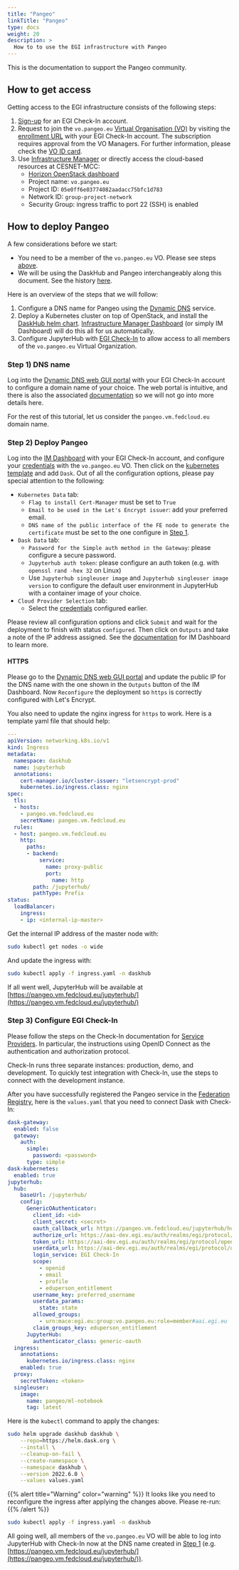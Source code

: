 ```yaml
---
title: "Pangeo"
linkTitle: "Pangeo"
type: docs
weight: 20
description: >
  How to to use the EGI infrastructure with Pangeo
---
```


This is the documentation to support the Pangeo community.

## How to get access

Getting access to the EGI infrastructure consists of the following steps:

1. [Sign-up](../../aai/check-in/signup/) for an EGI Check-In account.
1. Request to join the `vo.pangeo.eu`
   [Virtual Organisation (VO)](https://confluence.egi.eu/display/EGIG/Virtual+organisation)
   by visiting the [enrollment URL](https://aai.egi.eu/registry/co_petitions/start/coef:386)
   with your EGI Check-In account. The subscription requires approval from the
   VO Managers. For further information, please check the
   [VO ID card](https://operations-portal.egi.eu/vo/view/voname/vo.pangeo.eu).
1. Use [Infrastructure Manager](../../compute/orchestration/im/) or directly
   access the cloud-based resources at CESNET-MCC:
   * [Horizon OpenStack dashboard](https://dashboard.cloud.muni.cz/)
   * Project name: `vo.pangeo.eu`
   * Project ID: `05e0ff6e03774082aadacc75bfc1d783`
   * Network ID: `group-project-network`
   * Security Group: ingress traffic to port 22 (SSH) is enabled

## How to deploy Pangeo

A few considerations before we start:

* You need to be a member of the `vo.pangeo.eu` VO. Please
see steps [above](#how-to-get-access).
* We will be using the DaskHub and Pangeo interchangeably along this document.
See the history [here](https://blog.dask.org/2020/08/31/helm_daskhub).

Here is an overview of the steps that we will follow:

1. Configure a DNS name for Pangeo using the
[Dynamic DNS](../../compute/cloud-compute/dynamic-dns/) service.
1. Deploy a Kubernetes cluster on top of OpenStack, and install
the [DaskHub helm chart](https://helm.dask.org/).
[Infrastructure Manager Dashboard](../../compute/orchestration/im/dashboard/)
(or simply IM Dashboard) will do this all for us automatically.
1. Configure JupyterHub with [EGI Check-In](../../aai/check-in/) to allow
access to all members of the `vo.pangeo.eu` Virtual Organization.

### Step 1) DNS name

Log into the [Dynamic DNS web GUI portal](https://nsupdate.fedcloud.eu/)
with your EGI Check-In account to configure a domain name of your choice.
The web portal is intuitive, and there is also the associated
[documentation](../../compute/cloud-compute/dynamic-dns/) so we will not
go into more details here.

For the rest of this tutorial, let us consider the `pangeo.vm.fedcloud.eu`
domain name.

### Step 2) Deploy Pangeo

Log into the [IM Dashboard](https://im.egi.eu/im-dashboard/)
with your EGI Check-In account, and configure your
[credentials](../../compute/orchestration/im/dashboard/#cloud-credentials)
with the `vo.pangeo.eu` VO. Then click on the
[kubernetes template](https://im.egi.eu/im-dashboard/configure?selected_tosca=kubernetes.yaml)
and add `Dask`. Out of all the configuration options, please pay special
attention to the following:

* `Kubernetes Data` tab:
    * `Flag to install Cert-Manager` must be set to `True`
    * `Email to be used in the Let's Encrypt issuer`: add your preferred email.
    * `DNS name of the public interface of the FE node to generate the certificate`
       must be set to the one configure in [Step 1](#step-1-dns-name).
* `Dask Data` tab:
    * `Password for the Simple auth method in the Gateway`: please configure a
       secure password.
    * `Jupyterhub auth token`: please configure an auth token (e.g.
      with `openssl rand -hex 32` on Linux)
    * Use `Jupyterhub singleuser image` and `Jupyterhub singleuser image version`
      to configure the default user environment in JupyterHub with a container
      image of your choice.
* `Cloud Provider Selection` tab:
    * Select the [credentials](../../compute/orchestration/im/dashboard/#cloud-credentials)
      configured earlier.

Please review all configuration options and click `Submit` and wait for the
deployment to finish with status `configured`. Then click on `Outputs` and
take a note of the IP address assigned. See the
[documentation](../../compute/orchestration/im/dashboard/#infrastructures)
for IM Dashboard to learn more.

#### HTTPS

Please go to the [Dynamic DNS web GUI portal](https://nsupdate.fedcloud.eu/)
and update the public IP for the DNS name with the one shown in the `Outputs`
button of the IM Dashboard. Now `Reconfigure` the deployment so `https` is
correctly configured with Let's Encrypt.

You also need to update the nginx ingress for `https` to work. Here is
a template yaml file that should help:

```yaml
---
apiVersion: networking.k8s.io/v1
kind: Ingress
metadata:
  namespace: daskhub
  name: jupyterhub
  annotations:
    cert-manager.io/cluster-issuer: "letsencrypt-prod"
    kubernetes.io/ingress.class: nginx
spec:
  tls:
  - hosts:
    - pangeo.vm.fedcloud.eu
    secretName: pangeo.vm.fedcloud.eu
  rules:
  - host: pangeo.vm.fedcloud.eu
    http:
      paths:
      - backend:
          service:
            name: proxy-public
            port:
              name: http
        path: /jupyterhub/
        pathType: Prefix
status:
  loadBalancer:
    ingress:
    - ip: <internal-ip-master>
```

Get the internal IP address of the master node with:

```bash
sudo kubectl get nodes -o wide
```

And update the ingress with:

```bash
sudo kubectl apply -f ingress.yaml -n daskhub
```

If all went well, JupyterHub will be available at
[https://pangeo.vm.fedcloud.eu/jupyterhub/](https://pangeo.vm.fedcloud.eu/jupyterhub/)

### Step 3) Configure EGI Check-In

Please follow the steps on the Check-In documentation for
[Service Providers](https://docs.egi.eu/providers/check-in/sp/). In particular,
the instructions using OpenID Connect as the authentication and authorization
protocol.

Check-In runs three separate instances: production, demo, and development.
To quickly test integration with Check-In, use the steps to connect with the
development instance.

After you have successfully registered the Pangeo service in the
[Federation Registry](https://aai.egi.eu/federation), here is the `values.yaml`
that you need to connect Dask with Check-In:

```yaml
dask-gateway:
  enabled: false
  gateway:
    auth:
      simple:
        password: <password>
      type: simple
dask-kubernetes:
  enabled: true
jupyterhub:
  hub:
    baseUrl: /jupyterhub/
    config:
      GenericOAuthenticator:
        client_id: <id>
        client_secret: <secret>
        oauth_callback_url: https://pangeo.vm.fedcloud.eu/jupyterhub/hub/oauth_callback
        authorize_url: https://aai-dev.egi.eu/auth/realms/egi/protocol/openid-connect/auth
        token_url: https://aai-dev.egi.eu/auth/realms/egi/protocol/openid-connect/token
        userdata_url: https://aai-dev.egi.eu/auth/realms/egi/protocol/openid-connect/userinfo
        login_service: EGI Check-In
        scope:
          - openid
          - email
          - profile
          - eduperson_entitlement
        username_key: preferred_username
        userdata_params:
          state: state
        allowed_groups:
          - urn:mace:egi.eu:group:vo.pangeo.eu:role=member#aai.egi.eu
        claim_groups_key: eduperson_entitlement
      JupyterHub:
        authenticator_class: generic-oauth
  ingress:
    annotations:
      kubernetes.io/ingress.class: nginx
    enabled: true
  proxy:
    secretToken: <token>
  singleuser:
    image:
      name: pangeo/ml-notebook
      tag: latest
```

Here is the `kubectl` command to apply the changes:

```bash
sudo helm upgrade daskhub daskhub \
    --repo=https://helm.dask.org \
    --install \
    --cleanup-on-fail \
    --create-namespace \
    --namespace daskhub \
    --version 2022.6.0 \
    --values values.yaml
```

{{% alert title="Warning" color="warning" %}} 
It looks like you need to reconfigure the ingress after applying the changes
above. Please re-run:
{{% /alert %}}

```bash
sudo kubectl apply -f ingress.yaml -n daskhub
```

All going well, all members of the `vo.pangeo.eu` VO will be able to log into
JupyterHub with Check-In now at the DNS name created in [Step 1](#step-1-dns-name)
(e.g. [https://pangeo.vm.fedcloud.eu/jupyterhub/](https://pangeo.vm.fedcloud.eu/jupyterhub/)).
